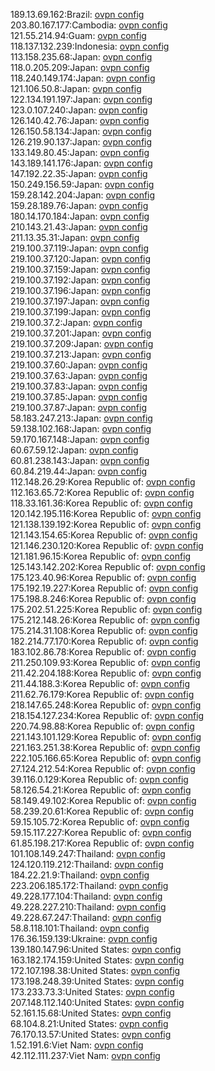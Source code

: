 189.13.69.162:Brazil: [ovpn config](vpn/189_13_69_162.ovpn)  
203.80.167.177:Cambodia: [ovpn config](vpn/203_80_167_177.ovpn)  
121.55.214.94:Guam: [ovpn config](vpn/121_55_214_94.ovpn)  
118.137.132.239:Indonesia: [ovpn config](vpn/118_137_132_239.ovpn)  
113.158.235.68:Japan: [ovpn config](vpn/113_158_235_68.ovpn)  
118.0.205.209:Japan: [ovpn config](vpn/118_0_205_209.ovpn)  
118.240.149.174:Japan: [ovpn config](vpn/118_240_149_174.ovpn)  
121.106.50.8:Japan: [ovpn config](vpn/121_106_50_8.ovpn)  
122.134.191.197:Japan: [ovpn config](vpn/122_134_191_197.ovpn)  
123.0.107.240:Japan: [ovpn config](vpn/123_0_107_240.ovpn)  
126.140.42.76:Japan: [ovpn config](vpn/126_140_42_76.ovpn)  
126.150.58.134:Japan: [ovpn config](vpn/126_150_58_134.ovpn)  
126.219.90.137:Japan: [ovpn config](vpn/126_219_90_137.ovpn)  
133.149.80.45:Japan: [ovpn config](vpn/133_149_80_45.ovpn)  
143.189.141.176:Japan: [ovpn config](vpn/143_189_141_176.ovpn)  
147.192.22.35:Japan: [ovpn config](vpn/147_192_22_35.ovpn)  
150.249.156.59:Japan: [ovpn config](vpn/150_249_156_59.ovpn)  
159.28.142.204:Japan: [ovpn config](vpn/159_28_142_204.ovpn)  
159.28.189.76:Japan: [ovpn config](vpn/159_28_189_76.ovpn)  
180.14.170.184:Japan: [ovpn config](vpn/180_14_170_184.ovpn)  
210.143.21.43:Japan: [ovpn config](vpn/210_143_21_43.ovpn)  
211.13.35.31:Japan: [ovpn config](vpn/211_13_35_31.ovpn)  
219.100.37.119:Japan: [ovpn config](vpn/219_100_37_119.ovpn)  
219.100.37.120:Japan: [ovpn config](vpn/219_100_37_120.ovpn)  
219.100.37.159:Japan: [ovpn config](vpn/219_100_37_159.ovpn)  
219.100.37.192:Japan: [ovpn config](vpn/219_100_37_192.ovpn)  
219.100.37.196:Japan: [ovpn config](vpn/219_100_37_196.ovpn)  
219.100.37.197:Japan: [ovpn config](vpn/219_100_37_197.ovpn)  
219.100.37.199:Japan: [ovpn config](vpn/219_100_37_199.ovpn)  
219.100.37.2:Japan: [ovpn config](vpn/219_100_37_2.ovpn)  
219.100.37.201:Japan: [ovpn config](vpn/219_100_37_201.ovpn)  
219.100.37.209:Japan: [ovpn config](vpn/219_100_37_209.ovpn)  
219.100.37.213:Japan: [ovpn config](vpn/219_100_37_213.ovpn)  
219.100.37.60:Japan: [ovpn config](vpn/219_100_37_60.ovpn)  
219.100.37.63:Japan: [ovpn config](vpn/219_100_37_63.ovpn)  
219.100.37.83:Japan: [ovpn config](vpn/219_100_37_83.ovpn)  
219.100.37.85:Japan: [ovpn config](vpn/219_100_37_85.ovpn)  
219.100.37.87:Japan: [ovpn config](vpn/219_100_37_87.ovpn)  
58.183.247.213:Japan: [ovpn config](vpn/58_183_247_213.ovpn)  
59.138.102.168:Japan: [ovpn config](vpn/59_138_102_168.ovpn)  
59.170.167.148:Japan: [ovpn config](vpn/59_170_167_148.ovpn)  
60.67.59.12:Japan: [ovpn config](vpn/60_67_59_12.ovpn)  
60.81.238.143:Japan: [ovpn config](vpn/60_81_238_143.ovpn)  
60.84.219.44:Japan: [ovpn config](vpn/60_84_219_44.ovpn)  
112.148.26.29:Korea Republic of: [ovpn config](vpn/112_148_26_29.ovpn)  
112.163.65.72:Korea Republic of: [ovpn config](vpn/112_163_65_72.ovpn)  
118.33.161.36:Korea Republic of: [ovpn config](vpn/118_33_161_36.ovpn)  
120.142.195.116:Korea Republic of: [ovpn config](vpn/120_142_195_116.ovpn)  
121.138.139.192:Korea Republic of: [ovpn config](vpn/121_138_139_192.ovpn)  
121.143.154.65:Korea Republic of: [ovpn config](vpn/121_143_154_65.ovpn)  
121.146.230.120:Korea Republic of: [ovpn config](vpn/121_146_230_120.ovpn)  
121.181.96.15:Korea Republic of: [ovpn config](vpn/121_181_96_15.ovpn)  
125.143.142.202:Korea Republic of: [ovpn config](vpn/125_143_142_202.ovpn)  
175.123.40.96:Korea Republic of: [ovpn config](vpn/175_123_40_96.ovpn)  
175.192.19.227:Korea Republic of: [ovpn config](vpn/175_192_19_227.ovpn)  
175.198.8.246:Korea Republic of: [ovpn config](vpn/175_198_8_246.ovpn)  
175.202.51.225:Korea Republic of: [ovpn config](vpn/175_202_51_225.ovpn)  
175.212.148.26:Korea Republic of: [ovpn config](vpn/175_212_148_26.ovpn)  
175.214.31.108:Korea Republic of: [ovpn config](vpn/175_214_31_108.ovpn)  
182.214.77.170:Korea Republic of: [ovpn config](vpn/182_214_77_170.ovpn)  
183.102.86.78:Korea Republic of: [ovpn config](vpn/183_102_86_78.ovpn)  
211.250.109.93:Korea Republic of: [ovpn config](vpn/211_250_109_93.ovpn)  
211.42.204.188:Korea Republic of: [ovpn config](vpn/211_42_204_188.ovpn)  
211.44.188.3:Korea Republic of: [ovpn config](vpn/211_44_188_3.ovpn)  
211.62.76.179:Korea Republic of: [ovpn config](vpn/211_62_76_179.ovpn)  
218.147.65.248:Korea Republic of: [ovpn config](vpn/218_147_65_248.ovpn)  
218.154.127.234:Korea Republic of: [ovpn config](vpn/218_154_127_234.ovpn)  
220.74.98.88:Korea Republic of: [ovpn config](vpn/220_74_98_88.ovpn)  
221.143.101.129:Korea Republic of: [ovpn config](vpn/221_143_101_129.ovpn)  
221.163.251.38:Korea Republic of: [ovpn config](vpn/221_163_251_38.ovpn)  
222.105.166.65:Korea Republic of: [ovpn config](vpn/222_105_166_65.ovpn)  
27.124.212.54:Korea Republic of: [ovpn config](vpn/27_124_212_54.ovpn)  
39.116.0.129:Korea Republic of: [ovpn config](vpn/39_116_0_129.ovpn)  
58.126.54.21:Korea Republic of: [ovpn config](vpn/58_126_54_21.ovpn)  
58.149.49.102:Korea Republic of: [ovpn config](vpn/58_149_49_102.ovpn)  
58.239.20.61:Korea Republic of: [ovpn config](vpn/58_239_20_61.ovpn)  
59.15.105.72:Korea Republic of: [ovpn config](vpn/59_15_105_72.ovpn)  
59.15.117.227:Korea Republic of: [ovpn config](vpn/59_15_117_227.ovpn)  
61.85.198.217:Korea Republic of: [ovpn config](vpn/61_85_198_217.ovpn)  
101.108.149.247:Thailand: [ovpn config](vpn/101_108_149_247.ovpn)  
124.120.119.212:Thailand: [ovpn config](vpn/124_120_119_212.ovpn)  
184.22.21.9:Thailand: [ovpn config](vpn/184_22_21_9.ovpn)  
223.206.185.172:Thailand: [ovpn config](vpn/223_206_185_172.ovpn)  
49.228.177.104:Thailand: [ovpn config](vpn/49_228_177_104.ovpn)  
49.228.227.210:Thailand: [ovpn config](vpn/49_228_227_210.ovpn)  
49.228.67.247:Thailand: [ovpn config](vpn/49_228_67_247.ovpn)  
58.8.118.101:Thailand: [ovpn config](vpn/58_8_118_101.ovpn)  
176.36.159.139:Ukraine: [ovpn config](vpn/176_36_159_139.ovpn)  
139.180.147.96:United States: [ovpn config](vpn/139_180_147_96.ovpn)  
163.182.174.159:United States: [ovpn config](vpn/163_182_174_159.ovpn)  
172.107.198.38:United States: [ovpn config](vpn/172_107_198_38.ovpn)  
173.198.248.39:United States: [ovpn config](vpn/173_198_248_39.ovpn)  
173.233.73.3:United States: [ovpn config](vpn/173_233_73_3.ovpn)  
207.148.112.140:United States: [ovpn config](vpn/207_148_112_140.ovpn)  
52.161.15.68:United States: [ovpn config](vpn/52_161_15_68.ovpn)  
68.104.8.21:United States: [ovpn config](vpn/68_104_8_21.ovpn)  
76.170.13.57:United States: [ovpn config](vpn/76_170_13_57.ovpn)  
1.52.191.6:Viet Nam: [ovpn config](vpn/1_52_191_6.ovpn)  
42.112.111.237:Viet Nam: [ovpn config](vpn/42_112_111_237.ovpn)  
